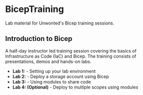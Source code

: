 # BicepTraining
Lab material for Unwonted's Bicep training sessions.

## Introduction to Bicep
A half-day instructor led training session covering the basics of Infrastructure as Code (IaC) and Bicep. The training consists of presentations, demos and hands-on labs.

- **Lab 1:** - Setting up your lab environment
- **Lab 2:** - Deploy a storage account using Bicep
- **Lab 3:** - Using modules to share code
- **Lab 4: (Optional)** - Deploy to multiple scopes using modules 
